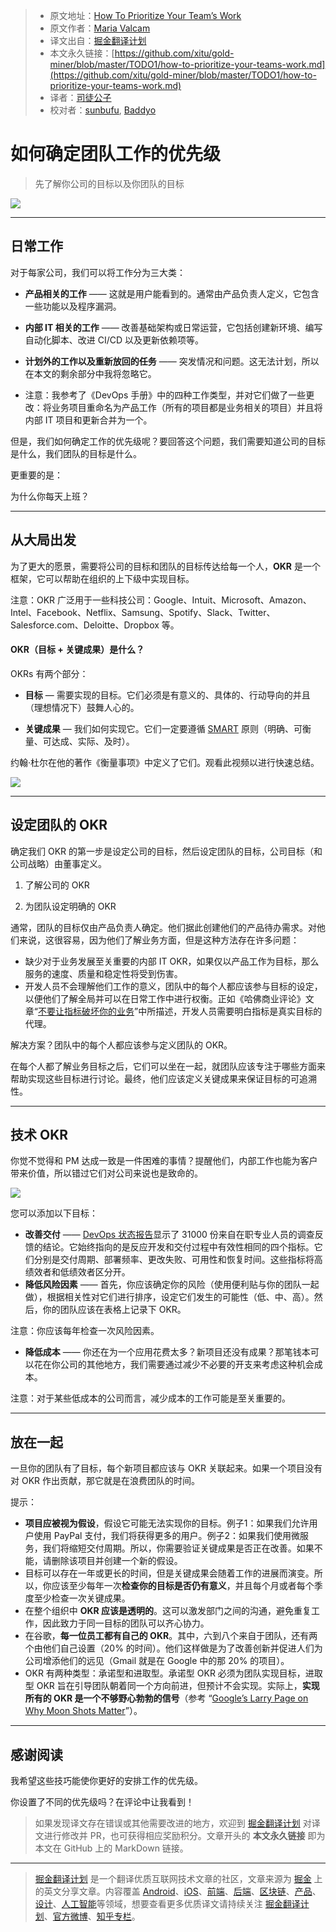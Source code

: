 > * 原文地址：[How To Prioritize Your Team’s Work](https://medium.com/better-programming/how-to-prioritize-your-teams-work-9e68f5e571c)
> * 原文作者：[Maria Valcam](https://medium.com/@mariavalerocam)
> * 译文出自：[掘金翻译计划](https://github.com/xitu/gold-miner)
> * 本文永久链接：[https://github.com/xitu/gold-miner/blob/master/TODO1/how-to-prioritize-your-teams-work.md](https://github.com/xitu/gold-miner/blob/master/TODO1/how-to-prioritize-your-teams-work.md)
> * 译者：[司徒公子](https://github.com/stuchilde)
> * 校对者：[sunbufu](https://github.com/sunbufu), [Baddyo](https://github.com/Baddyo)

# 如何确定团队工作的优先级

> 先了解你公司的目标以及你团队的目标

![](https://raw.githubusercontent.com/stuchilde/public-images/master/img/20191124002420.jpeg)

---

## 日常工作

对于每家公司，我们可以将工作分为三大类：

* **产品相关的工作** —— 这就是用户能看到的。通常由产品负责人定义，它包含一些功能以及程序漏洞。
* **内部 IT 相关的工作** —— 改善基础架构或日常运营，它包括创建新环境、编写自动化脚本、改进 CI/CD 以及更新依赖项等。
* **计划外的工作以及重新放回的任务** —— 突发情况和问题。这无法计划，所以在本文的剩余部分中我将忽略它。

* 注意：我参考了《DevOps 手册》中的四种工作类型，并对它们做了一些更改：将业务项目重命名为产品工作（所有的项目都是业务相关的项目）并且将内部 IT 项目和更新合并为一个。

但是，我们如何确定工作的优先级呢？要回答这个问题，我们需要知道公司的目标是什么，我们团队的目标是什么。

更重要的是：

为什么你每天上班？

---

## 从大局出发

为了更大的愿景，需要将公司的目标和团队的目标传达给每一个人，**OKR** 是一个框架，它可以帮助在组织的上下级中实现目标。

注意：OKR 广泛用于一些科技公司：Google、Intuit、Microsoft、Amazon、Intel、Facebook、Netflix、Samsung、Spotify、Slack、Twitter、Salesforce.com、Deloitte、Dropbox 等。

#### OKR（目标 + 关键成果）是什么？

OKRs 有两个部分：

* **目标** — 需要实现的目标。它们必须是有意义的、具体的、行动导向的并且（理想情况下）鼓舞人心的。

* **关键成果** — 我们如何实现它。它们一定要遵循 [SMART](https://corporatefinanceinstitute.com/resources/knowledge/other/smart-goal/) 原则（明确、可衡量、可达成、实际、及时）。

约翰·杜尔在他的著作《衡量事项》中定义了它们。观看此视频以进行快速总结。

![](https://raw.githubusercontent.com/stuchilde/public-images/master/img/20191124002837.jpg)

---

## 设定团队的 OKR

确定我们 OKR 的第一步是设定公司的目标，然后设定团队的目标，公司目标（和公司战略）由董事定义。

1. 了解公司的 OKR 

2. 为团队设定明确的 OKR

通常，团队的目标仅由产品负责人确定。他们据此创建他们的产品待办需求。对他们来说，这很容易，因为他们了解业务方面，但是这种方法存在许多问题：

* 缺少对于业务发展至关重要的内部 IT OKR，如果仅以产品工作为目标，那么服务的速度、质量和稳定性将受到伤害。
* 开发人员不会理解他们工作的意义，团队中的每个人都应该参与目标的设定，以便他们了解全局并可以在日常工作中进行权衡。正如《哈佛商业评论》文章“[不要让指标破坏你的业务](https://hbr.org/2019/09/dont-let-metrics-undermine-your-business)”中所描述，开发人员需要明白指标是真实目标的代理。

解决方案？团队中的每个人都应该参与定义团队的 OKR。

在每个人都了解业务目标之后，它们可以坐在一起，就团队应该专注于哪些方面来帮助实现这些目标进行讨论。最终，他们应该定义关键成果来保证目标的可追溯性。

---

## 技术 OKR

你觉不觉得和 PM 达成一致是一件困难的事情？提醒他们，内部工作也能为客户带来价值，所以错过它们对公司来说也是致命的。

![](https://raw.githubusercontent.com/stuchilde/public-images/master/img/20191124003216.jpeg)

您可以添加以下目标：

* **改善交付** —— [DevOps 状态报告](https://services.google.com/fh/files/misc/state-of-devops-2019.pdf)显示了 31000 份来自在职专业人员的调查反馈的结论。它始终指向的是反应开发和交付过程中有效性相同的四个指标。它们分别是交付周期、部署频率、更改失败、可用性和恢复时间。这些指标将高绩效者和低绩效者区分开。
* **降低风险因素** —— 首先，你应该确定你的风险（使用便利贴与你的团队一起做），根据相关性对它们进行排序，设定它们发生的可能性（低、中、高）。然后，你的团队应该在表格上记录下 OKR。

注意：你应该每年检查一次风险因素。

* **降低成本** —— 你还在为一个应用花费太多？新项目还没有成果？那笔钱本可以花在你公司的其他地方，我们需要通过减少不必要的开支来考虑这种机会成本。

注意：对于某些低成本的公司而言，减少成本的工作可能是至关重要的。

---

## 放在一起

一旦你的团队有了目标，每个新项目都应该与 OKR 关联起来。如果一个项目没有对 OKR 作出贡献，那它就是在浪费团队的时间。

提示：

* **项目应被视为假设**，假设它可能无法实现你的目标。例子1：如果我们允许用户使用 PayPal 支付，我们将获得更多的用户。例子2：如果我们使用微服务，我们将缩短交付周期。所以，你需要验证关键成果是否正在改善。如果不能，请删除该项目并创建一个新的假设。
* 目标可以存在一年或更长的时间，但是关键成果会随着工作的进展而演变。所以，你应该至少每年一次**检查你的目标是否仍有意义**，并且每个月或者每个季度至少检查一次关键成果。
* 在整个组织中 **OKR 应该是透明的**。这可以激发部门之间的沟通，避免重复工作，因此致力于同一目标的团队可以齐心协力。
* 在谷歌，**每一位员工都有自己的 OKR**。其中，六到八个来自于团队，还有两个由他们自己设置（20% 的时间）。他们这样做是为了改善创新并促进人们为公司增添他们的远见（Gmail 就是在 Google 中的那 20% 的项目）。
* OKR 有两种类型：承诺型和进取型。承诺型 OKR 必须为团队实现目标，进取型 OKR 旨在引导团队朝着同一个方向前进，但预计不会实现。实际上，**实现所有的 OKR 是一个不够野心勃勃的信号**（参考 “[Google’s Larry Page on Why Moon Shots Matter](https://www.wired.com/2013/01/ff-qa-larry-page/)”）。

---

## 感谢阅读

我希望这些技巧能使你更好的安排工作的优先级。

你设置了不同的优先级吗？在评论中让我看到！

> 如果发现译文存在错误或其他需要改进的地方，欢迎到 [掘金翻译计划](https://github.com/xitu/gold-miner) 对译文进行修改并 PR，也可获得相应奖励积分。文章开头的 **本文永久链接** 即为本文在 GitHub 上的 MarkDown 链接。

---

> [掘金翻译计划](https://github.com/xitu/gold-miner) 是一个翻译优质互联网技术文章的社区，文章来源为 [掘金](https://juejin.im) 上的英文分享文章。内容覆盖 [Android](https://github.com/xitu/gold-miner#android)、[iOS](https://github.com/xitu/gold-miner#ios)、[前端](https://github.com/xitu/gold-miner#前端)、[后端](https://github.com/xitu/gold-miner#后端)、[区块链](https://github.com/xitu/gold-miner#区块链)、[产品](https://github.com/xitu/gold-miner#产品)、[设计](https://github.com/xitu/gold-miner#设计)、[人工智能](https://github.com/xitu/gold-miner#人工智能)等领域，想要查看更多优质译文请持续关注 [掘金翻译计划](https://github.com/xitu/gold-miner)、[官方微博](http://weibo.com/juejinfanyi)、[知乎专栏](https://zhuanlan.zhihu.com/juejinfanyi)。
